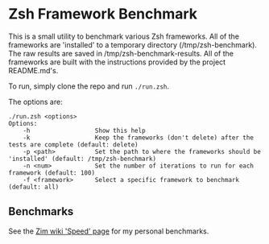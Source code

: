 Zsh Framework Benchmark
=======================

This is a small utility to benchmark various Zsh frameworks. All of the frameworks are 'installed' to a temporary directory (/tmp/zsh-benchmark). The raw results are saved in /tmp/zsh-benchmark-results. All of the frameworks are built with the instructions provided by the project README.md's.

To run, simply clone the repo and run `./run.zsh`.

The options are:
```
./run.zsh <options>
Options:
    -h                  Show this help
    -k                  Keep the frameworks (don't delete) after the tests are complete (default: delete)
    -p <path>           Set the path to where the frameworks should be 'installed' (default: /tmp/zsh-benchmark)
    -n <num>            Set the number of iterations to run for each framework (default: 100)
    -f <framework>      Select a specific framework to benchmark (default: all)
```

Benchmarks
----------

See the [Zim wiki 'Speed' page](https://github.com/Eriner/zim/wiki/Speed) for my personal benchmarks.

